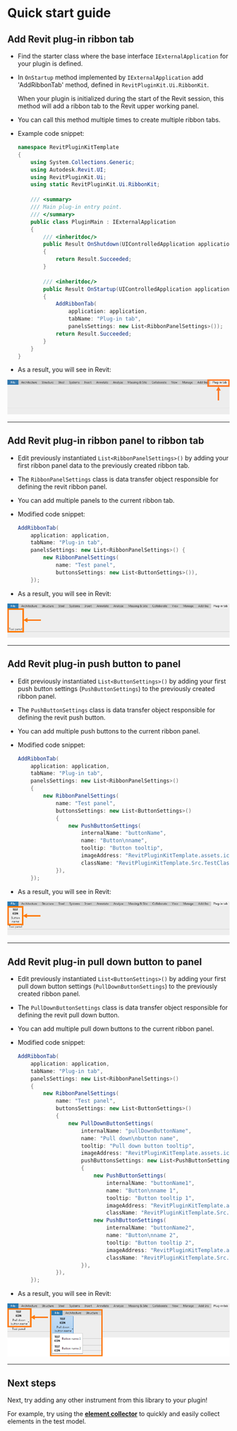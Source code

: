 
# Quick start guide

## Add Revit plug-in ribbon tab

* Find the starter class where the base interface `IExternalApplication` for your plugin is defined.

* In `OnStartup` method implemented by `IExternalApplication` add 'AddRibbonTab' method, defined in `RevitPluginKit.Ui.RibbonKit`.

	When your plugin is initialized during the start of the Revit session, this method will add a ribbon tab to the Revit upper working panel.

* You can call this method multiple times to create multiple ribbon tabs.

* Example code snippet:

    ```c#
    namespace RevitPluginKitTemplate
    {
        using System.Collections.Generic;
        using Autodesk.Revit.UI;
        using RevitPluginKit.Ui;
        using static RevitPluginKit.Ui.RibbonKit;

        /// <summary>
        /// Main plug-in entry point.
        /// </summary>
        public class PluginMain : IExternalApplication
        {
            /// <inheritdoc/>
            public Result OnShutdown(UIControlledApplication application)
            {
                return Result.Succeeded;
            }

            /// <inheritdoc/>
            public Result OnStartup(UIControlledApplication application)
            {
                AddRibbonTab(
                    application: application,
                    tabName: "Plug-in tab",
                    panelsSettings: new List<RibbonPanelSettings>());
                return Result.Succeeded;
            }
        }
    }
    ```

* As a result, you will see in Revit:

![](../../docs/images/addRibbonTab.PNG)

***

## Add Revit plug-in ribbon panel to ribbon tab

* Edit previously instantiated `List<RibbonPanelSettings>()` by adding your first ribbon panel data to the previously created ribbon tab.

* The `RibbonPanelSettings` class is data transfer object responsible for defining the revit ribbon panel.

* You can add multiple panels to the current ribbon tab.

* Modified code snippet:

    ```c#
    AddRibbonTab(
        application: application,
        tabName: "Plug-in tab",
        panelsSettings: new List<RibbonPanelSettings>() {
            new RibbonPanelSettings(
                name: "Test panel",
                buttonsSettings: new List<ButtonSettings>()),
        });
    ```

* As a result, you will see in Revit:

![](../../docs/images/addRibbonPanel.PNG)

***

## Add Revit plug-in push button to panel

* Edit previously instantiated `List<ButtonSettings>()` by adding your first push button settings (`PushButtonSettings`) to the previously created ribbon panel.

* The `PushButtonSettings` class is data transfer object responsible for defining the revit push button.

* You can add multiple push buttons to the current ribbon panel.

* Modified code snippet:

    ```c#
    AddRibbonTab(
        application: application,
        tabName: "Plug-in tab",
        panelsSettings: new List<RibbonPanelSettings>()
        {
            new RibbonPanelSettings(
                name: "Test panel",
                buttonsSettings: new List<ButtonSettings>()
                {
                    new PushButtonSettings(
                        internalName: "buttonName",
                        name: "Button\nname",
                        tooltip: "Button tooltip",
                        imageAddress: "RevitPluginKitTemplate.assets.icons.TestIcon.png",
                        className: "RevitPluginKitTemplate.Src.TestClass"),
                }),
        });
    ```

* As a result, you will see in Revit:

![](../../docs/images/addPushButton.PNG)

***

## Add Revit plug-in pull down button to panel

* Edit previously instantiated `List<ButtonSettings>()` by adding your first pull down button settings (`PullDownButtonSettings`) to the previously created ribbon panel.

* The `PullDownButtonSettings` class is data transfer object responsible for defining the revit pull down button.

* You can add multiple pull down buttons to the current ribbon panel.

* Modified code snippet:

    ```c#
    AddRibbonTab(
        application: application,
        tabName: "Plug-in tab",
        panelsSettings: new List<RibbonPanelSettings>()
        {
            new RibbonPanelSettings(
                name: "Test panel",
                buttonsSettings: new List<ButtonSettings>()
                {
                    new PullDownButtonSettings(
                        internalName: "pullDownButtonName",
                        name: "Pull down\nbutton name",
                        tooltip: "Pull down button tooltip",
                        imageAddress: "RevitPluginKitTemplate.assets.icons.TestIcon.png",
                        pushButtonsSettings: new List<PushButtonSettings>()
                        {
                            new PushButtonSettings(
                                internalName: "buttonName1",
                                name: "Button\nname 1",
                                tooltip: "Button tooltip 1",
                                imageAddress: "RevitPluginKitTemplate.assets.icons.TestIcon.png",
                                className: "RevitPluginKitTemplate.Src.TestClass"),
                            new PushButtonSettings(
                                internalName: "buttonName2",
                                name: "Button\nname 2",
                                tooltip: "Button tooltip 2",
                                imageAddress: "RevitPluginKitTemplate.assets.icons.TestIcon.png",
                                className: "RevitPluginKitTemplate.Src.TestClass"),
                        }),
                }),
        });
    ```

* As a result, you will see in Revit:

![](../../docs/images/addPullDownButton.PNG)

***

## Next steps

Next, try adding any other instrument from this library to your plugin!

For example, try using the **[element collector](https://izchomatik.github.io/RevitPluginKit/api/RevitPluginKit.Collectors.html)** to quickly and easily collect elements in the test model.
